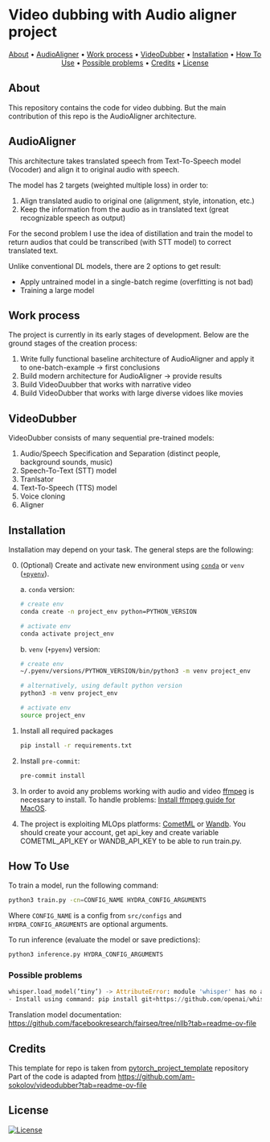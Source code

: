# Video dubbing with Audio aligner project

<p align="center">
  <a href="#about">About</a> •
  <a href="#audioaligner">AudioAligner</a> •
  <a href="#work-process">Work process</a> •
  <a href="#videodubber">VideoDubber</a> •
  <a href="installation">Installation</a> •
  <a href="#how-to-use">How To Use</a> •
  <a href="#possible-problems">Possible problems</a> •
  <a href="#credits">Credits</a> •
  <a href="#license">License</a>
</p>

## About

This repository contains the code for video dubbing. But the main contribution of this repo is the AudioAligner architecture.

## AudioAligner

This architecture takes translated speech from Text-To-Speech model (Vocoder) and align it to original audio with speech.

The model has 2 targets (weighted multiple loss) in order to:
1. Align translated audio to original one (alignment, style, intonation, etc.)
2. Keep the information from the audio as in translated text (great recognizable speech as output)

For the second problem I use the idea of distillation and train the model to return audios that could be transcribed (with STT model) to correct translated text.

Unlike conventional DL models, there are 2 options to get result:
- Apply untrained model in a single-batch regime (overfitting is not bad)
- Training a large model

## Work process

The project is currently in its early stages of development. Below are the ground stages of the creation process:
1. Write fully functional baseline architecture of AudioAligner and apply it to one-batch-example -> first conclusions
2. Build modern architecture for AudioAligner -> provide results
3. Build VideoDuubber that works with narrative video
4. Build VideoDubber that works with large diverse vidoes like movies


## VideoDubber

VideoDubber consists of many sequential pre-trained models:
1. Audio/Speech Specification and Separation (distinct people, background sounds, music)
2. Speech-To-Text (STT) model
3. Tranlsator
4. Text-To-Speech (TTS) model
5. Voice cloning
6. Aligner


## Installation

Installation may depend on your task. The general steps are the following:

0. (Optional) Create and activate new environment using [`conda`](https://conda.io/projects/conda/en/latest/user-guide/getting-started.html) or `venv` ([`+pyenv`](https://github.com/pyenv/pyenv)).

   a. `conda` version:

   ```bash
   # create env
   conda create -n project_env python=PYTHON_VERSION

   # activate env
   conda activate project_env
   ```

   b. `venv` (`+pyenv`) version:

   ```bash
   # create env
   ~/.pyenv/versions/PYTHON_VERSION/bin/python3 -m venv project_env

   # alternatively, using default python version
   python3 -m venv project_env

   # activate env
   source project_env
   ```

1. Install all required packages

   ```bash
   pip install -r requirements.txt
   ```

2. Install `pre-commit`:
   ```bash
   pre-commit install
   ```
3. In order to avoid any problems working with audio and video [ffmpeg](https://www.ffmpeg.org/) is necessary to install.
To handle problems: [Install ffmpeg guide for MacOS](https://youtu.be/8UV7QG0DZLM?si=4vZb2oJDJBIsEUCA).

4. The project is exploiting MLOps platforms: [CometML](https://www.comet.com/) or [Wandb](https://wandb.ai/site/).
You should create your account, get api_key and create variable COMETML_API_KEY or WANDB_API_KEY to be able to run train.py.


## How To Use

To train a model, run the following command:

```bash
python3 train.py -cn=CONFIG_NAME HYDRA_CONFIG_ARGUMENTS
```

Where `CONFIG_NAME` is a config from `src/configs` and `HYDRA_CONFIG_ARGUMENTS` are optional arguments.

To run inference (evaluate the model or save predictions):

```bash
python3 inference.py HYDRA_CONFIG_ARGUMENTS
```

### Possible problems

```python
whisper.load_model(’tiny’) -> AttributeError: module 'whisper' has no attribute 'load_model'
- Install using command: pip install git+https://github.com/openai/whisper.git
```

Translation model documentation: https://github.com/facebookresearch/fairseq/tree/nllb?tab=readme-ov-file

## Credits

This template for repo is taken from [pytorch_project_template](https://github.com/Blinorot/pytorch_project_template) repository
Part of the code is adapted from https://github.com/am-sokolov/videodubber?tab=readme-ov-file


## License

[![License](https://img.shields.io/badge/license-MIT-blue.svg)](/LICENSE)
